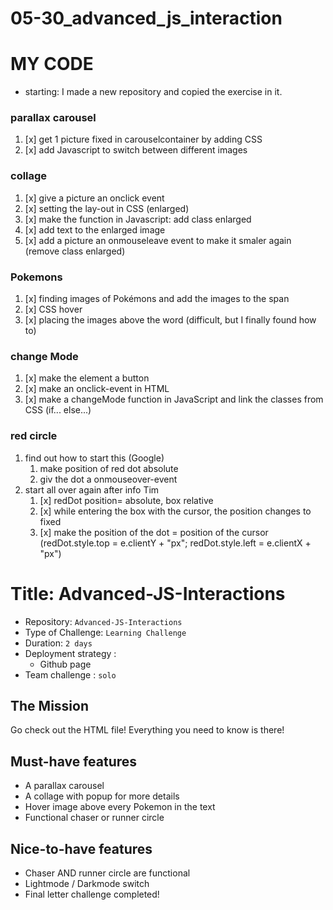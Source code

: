 # 05-30_advanced_js_interaction

# MY CODE
- starting: I made a new repository and copied the exercise in it.
 
### parallax carousel
1) [x] get 1 picture fixed in carouselcontainer by adding CSS
2) [x] add Javascript to switch between different images

### collage
1) [x] give a picture an onclick event  
2) [x] setting the lay-out in CSS (enlarged)
3) [x] make the function in Javascript: add class enlarged
4) [x] add text to the enlarged image
5) [x] add a picture an onmouseleave event to make it smaler again (remove class enlarged)

### Pokemons
1) [x] finding images of Pokémons and add the images to the span
2) [x] CSS hover
3) [x] placing the images above the word (difficult, but I finally found how to)


### change Mode
1) [x] make the element a button
2) [x] make an onclick-event in HTML
3) [x] make a changeMode function in JavaScript and link the classes from CSS (if... else...)


### red circle
1) find out how to start this (Google)
   1) make position of red dot absolute
   2) giv the dot a onmouseover-event
2) start all over again after info Tim
    1) [x] redDot position= absolute, box relative
    2) [x] while entering the box with the cursor, the position changes to fixed
    3) [x] make the position of the dot = position of the cursor (redDot.style.top = e.clientY + "px";
       redDot.style.left = e.clientX + "px")




# Title: Advanced-JS-Interactions

- Repository: `Advanced-JS-Interactions`
- Type of Challenge: `Learning Challenge`
- Duration: `2 days`
- Deployment strategy :
    - Github page
- Team challenge : `solo`


## The Mission
Go check out the HTML file! Everything you need to know is there!

## Must-have features
- A parallax carousel
- A collage with popup for more details
- Hover image above every Pokemon in the text
- Functional chaser or runner circle

## Nice-to-have features
- Chaser AND runner circle are functional
- Lightmode / Darkmode switch
- Final letter challenge completed!

